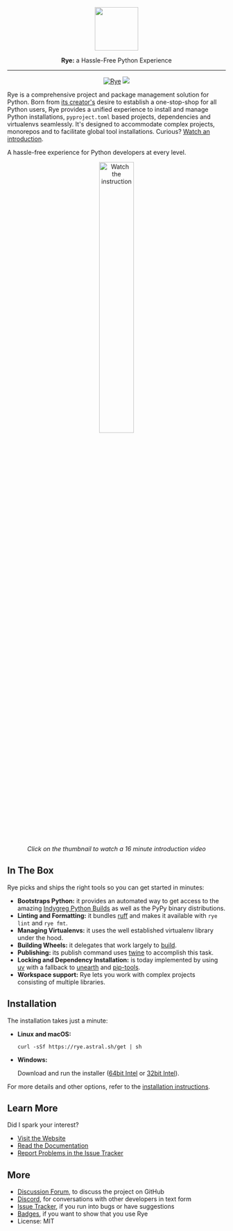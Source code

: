 <div align="center">
  <img src="docs/static/favicon.svg" width="100">
  <p><strong>Rye:</strong> a Hassle-Free Python Experience</p>
</div>

----
<div align="center">

[![Rye](https://img.shields.io/endpoint?url=https://raw.githubusercontent.com/astral-sh/rye/main/artwork/badge.json)](https://rye.astral.sh)
[![](https://dcbadge.vercel.app/api/server/drbkcdtSbg?style=flat)](https://discord.gg/drbkcdtSbg)

</div>

Rye is a comprehensive project and package management solution for Python.
Born from [its creator's](https://github.com/mitsuhiko) desire to establish a
one-stop-shop for all Python users, Rye provides a unified experience to install and manage Python
installations, `pyproject.toml` based projects, dependencies and virtualenvs
seamlessly.  It's designed to accommodate complex projects, monorepos and to
facilitate global tool installations.  Curious? [Watch an introduction](https://youtu.be/q99TYA7LnuA).

A hassle-free experience for Python developers at every level.

<div align="center">
  <a href="https://youtu.be/q99TYA7LnuA">
    <img src="https://img.youtube.com/vi/q99TYA7LnuA/hqdefault.jpg" alt="Watch the instruction" width="40%">
  </a>
  <p><em>Click on the thumbnail to watch a 16 minute introduction video</em></p>
</div>

## In The Box

Rye picks and ships the right tools so you can get started in minutes:

* **Bootstraps Python:** it provides an automated way to get access to the amazing [Indygreg Python Builds](https://github.com/indygreg/python-build-standalone/) as well as the PyPy binary distributions.
* **Linting and Formatting:** it bundles [ruff](https://github.com/astral-sh/ruff) and makes it available with `rye lint` and `rye fmt`.
* **Managing Virtualenvs:** it uses the well established virtualenv library under the hood.
* **Building Wheels:** it delegates that work largely to [build](https://pypi.org/project/build/).
* **Publishing:** its publish command uses [twine](https://pypi.org/project/twine/) to accomplish this task.
* **Locking and Dependency Installation:** is today implemented by using [uv](https://github.com/astral-sh/uv) with a fallback to [unearth](https://pypi.org/project/unearth/) and [pip-tools](https://github.com/jazzband/pip-tools/).
* **Workspace support:** Rye lets you work with complex projects consisting
  of multiple libraries.

## Installation

The installation takes just a minute:

* **Linux and macOS:**

    ```
    curl -sSf https://rye.astral.sh/get | sh
    ```

* **Windows:**

    Download and run the installer ([64bit Intel](https://github.com/astral-sh/rye/releases/latest/download/rye-x86_64-windows.exe) or [32bit Intel](https://github.com/astral-sh/rye/releases/latest/download/rye-x86-windows.exe)).

For more details and other options, refer to the [installation instructions](https://rye.astral.sh/guide/installation/).

## Learn More

Did I spark your interest?

* [Visit the Website](https://rye.astral.sh/)
* [Read the Documentation](https://rye.astral.sh/guide/)
* [Report Problems in the Issue Tracker](https://github.com/astral-sh/rye/issues)

## More

* [Discussion Forum](https://github.com/astral-sh/rye/discussions), to discuss the project
  on GitHub
* [Discord](https://discord.gg/drbkcdtSbg), for conversations with other developers in text form
* [Issue Tracker](https://github.com/astral-sh/rye/issues), if you run into bugs or have suggestions
* [Badges](https://rye.astral.sh/community/#badges), if you want to show that you use Rye
* License: MIT
